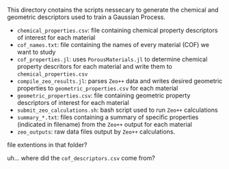 This directory cnotains the scripts nessecary to generate the chemical and geometric descriptors used to train a Gaussian Process.
- `chemical_properties.csv`: file containing chemical property descriptors of interest for each material
- `cof_names.txt`: file containing the names of every material (COF) we want to study
- `cof_properties.jl`: uses `PorousMaterials.jl` to determine chemical property descritors for each material and write them to `chemical_properties.csv`
- `compile_zeo_results.jl`: parses `Zeo++` data and writes desired geometric properties to `geometric_properties.csv` for each material
- `geometric_properties.csv`: file containing geometric property descriptors of interest for each material
- `submit_zeo_calculations.sh`: bash script used to run `Zeo++` calculations 
- `summary_*.txt`: files containing a summary of specific properties (indicated in filename) from the `Zeo++` output for each material
- `zeo_outputs`: raw data files output by `Zeo++` calculations.

file extentions in that folder?

uh... where did the `cof_descriptors.csv` come from?
